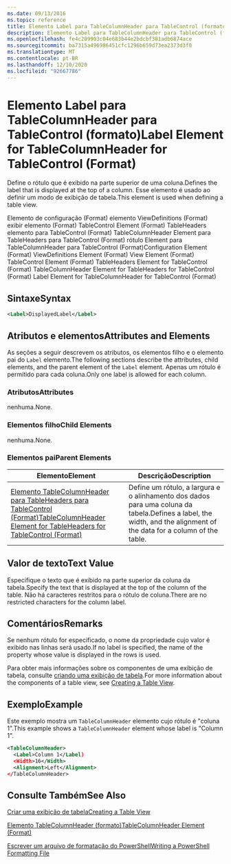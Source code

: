 ```yaml
---
ms.date: 09/13/2016
ms.topic: reference
title: Elemento Label para TableColumnHeader para TableControl (formato)
description: Elemento Label para TableColumnHeader para TableControl (formato)
ms.openlocfilehash: fe4c209903c04e683b44e2bdcbf381adb6874ace
ms.sourcegitcommit: ba7315a496986451cfc1296b659d73ea2373d3f0
ms.translationtype: MT
ms.contentlocale: pt-BR
ms.lasthandoff: 12/10/2020
ms.locfileid: "92667786"
---
```

# <a name="label-element-for-tablecolumnheader-for-tablecontrol-format"></a><span data-ttu-id="a0125-103">Elemento Label para TableColumnHeader para TableControl (formato)</span><span class="sxs-lookup"><span data-stu-id="a0125-103">Label Element for TableColumnHeader for TableControl (Format)</span></span>

<span data-ttu-id="a0125-104">Define o rótulo que é exibido na parte superior de uma coluna.</span><span class="sxs-lookup"><span data-stu-id="a0125-104">Defines the label that is displayed at the top of a column.</span></span> <span data-ttu-id="a0125-105">Esse elemento é usado ao definir um modo de exibição de tabela.</span><span class="sxs-lookup"><span data-stu-id="a0125-105">This element is used when defining a table view.</span></span>

<span data-ttu-id="a0125-106">Elemento de configuração (Format) elemento ViewDefinitions (Format) exibir elemento (Format) TableControl Element (Format) TableHeaders elemento para TableControl (Format) TableColumnHeader Element para TableHeaders para TableControl (Format) rótulo Element para TableColumnHeader para TableControl (Format)</span><span class="sxs-lookup"><span data-stu-id="a0125-106">Configuration Element (Format) ViewDefinitions Element (Format) View Element (Format) TableControl Element (Format) TableHeaders Element for TableControl (Format) TableColumnHeader Element for TableHeaders for TableControl (Format) Label Element  for TableColumnHeader for TableControl (Format)</span></span>

## <a name="syntax"></a><span data-ttu-id="a0125-107">Sintaxe</span><span class="sxs-lookup"><span data-stu-id="a0125-107">Syntax</span></span>

```xml
<Label>DisplayedLabel</Label>

```

## <a name="attributes-and-elements"></a><span data-ttu-id="a0125-108">Atributos e elementos</span><span class="sxs-lookup"><span data-stu-id="a0125-108">Attributes and Elements</span></span>

<span data-ttu-id="a0125-109">As seções a seguir descrevem os atributos, os elementos filho e o elemento pai do `Label` elemento.</span><span class="sxs-lookup"><span data-stu-id="a0125-109">The following sections describe the attributes, child elements, and the parent element of the `Label` element.</span></span> <span data-ttu-id="a0125-110">Apenas um rótulo é permitido para cada coluna.</span><span class="sxs-lookup"><span data-stu-id="a0125-110">Only one label is allowed for each column.</span></span>

### <a name="attributes"></a><span data-ttu-id="a0125-111">Atributos</span><span class="sxs-lookup"><span data-stu-id="a0125-111">Attributes</span></span>

<span data-ttu-id="a0125-112">nenhuma.</span><span class="sxs-lookup"><span data-stu-id="a0125-112">None.</span></span>

### <a name="child-elements"></a><span data-ttu-id="a0125-113">Elementos filho</span><span class="sxs-lookup"><span data-stu-id="a0125-113">Child Elements</span></span>

<span data-ttu-id="a0125-114">nenhuma.</span><span class="sxs-lookup"><span data-stu-id="a0125-114">None.</span></span>

### <a name="parent-elements"></a><span data-ttu-id="a0125-115">Elementos pai</span><span class="sxs-lookup"><span data-stu-id="a0125-115">Parent Elements</span></span>

|<span data-ttu-id="a0125-116">Elemento</span><span class="sxs-lookup"><span data-stu-id="a0125-116">Element</span></span>|<span data-ttu-id="a0125-117">Descrição</span><span class="sxs-lookup"><span data-stu-id="a0125-117">Description</span></span>|
|-------------|-----------------|
|[<span data-ttu-id="a0125-118">Elemento TableColumnHeader para TableHeaders para TableControl (Format)</span><span class="sxs-lookup"><span data-stu-id="a0125-118">TableColumnHeader Element for TableHeaders for TableControl  (Format)</span></span>](./tablecolumnheader-element-format.md)|<span data-ttu-id="a0125-119">Define um rótulo, a largura e o alinhamento dos dados para uma coluna da tabela.</span><span class="sxs-lookup"><span data-stu-id="a0125-119">Defines a label, the width, and the alignment of the data for a column of the table.</span></span>|

## <a name="text-value"></a><span data-ttu-id="a0125-120">Valor de texto</span><span class="sxs-lookup"><span data-stu-id="a0125-120">Text Value</span></span>

<span data-ttu-id="a0125-121">Especifique o texto que é exibido na parte superior da coluna da tabela.</span><span class="sxs-lookup"><span data-stu-id="a0125-121">Specify the text that is displayed at the top of the column of the table.</span></span> <span data-ttu-id="a0125-122">Não há caracteres restritos para o rótulo de coluna.</span><span class="sxs-lookup"><span data-stu-id="a0125-122">There are no restricted characters for the column label.</span></span>

## <a name="remarks"></a><span data-ttu-id="a0125-123">Comentários</span><span class="sxs-lookup"><span data-stu-id="a0125-123">Remarks</span></span>

<span data-ttu-id="a0125-124">Se nenhum rótulo for especificado, o nome da propriedade cujo valor é exibido nas linhas será usado.</span><span class="sxs-lookup"><span data-stu-id="a0125-124">If no label is specified, the name of the property whose value is displayed in the rows is used.</span></span>

<span data-ttu-id="a0125-125">Para obter mais informações sobre os componentes de uma exibição de tabela, consulte [criando uma exibição de tabela](./creating-a-table-view.md).</span><span class="sxs-lookup"><span data-stu-id="a0125-125">For more information about the components of a table view, see [Creating a Table View](./creating-a-table-view.md).</span></span>

## <a name="example"></a><span data-ttu-id="a0125-126">Exemplo</span><span class="sxs-lookup"><span data-stu-id="a0125-126">Example</span></span>

<span data-ttu-id="a0125-127">Este exemplo mostra um `TableColumnHeader` elemento cujo rótulo é "coluna 1".</span><span class="sxs-lookup"><span data-stu-id="a0125-127">This example shows a `TableColumnHeader` element whose label is "Column 1".</span></span>

```xml
<TableColumnHeader>
  <Label>Column 1</Label)
  <Width>16</Width>
  <Alignment>Left</Alignment>
</TableColumnHeader>
```

## <a name="see-also"></a><span data-ttu-id="a0125-128">Consulte Também</span><span class="sxs-lookup"><span data-stu-id="a0125-128">See Also</span></span>

[<span data-ttu-id="a0125-129">Criar uma exibição de tabela</span><span class="sxs-lookup"><span data-stu-id="a0125-129">Creating a Table View</span></span>](./creating-a-table-view.md)

[<span data-ttu-id="a0125-130">Elemento TableColumnHeader (formato)</span><span class="sxs-lookup"><span data-stu-id="a0125-130">TableColumnHeader Element (Format)</span></span>](./tablecolumnheader-element-format.md)

[<span data-ttu-id="a0125-131">Escrever um arquivo de formatação do PowerShell</span><span class="sxs-lookup"><span data-stu-id="a0125-131">Writing a PowerShell Formatting File</span></span>](./writing-a-powershell-formatting-file.md)
